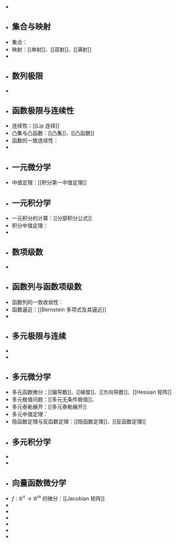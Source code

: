 -
- ## 集合与映射
- 集合：
- 映射：[[单射]]、[[双射]]、[[满射]]
-
- ## 数列极限
-
- ## 函数极限与连续性
- 连续性：[[Lip 连续]]
- 凸集与凸函数：[[凸集]]、[[凸函数]]
- 函数的一致连续性：
-
- ## 一元微分学
- 中值定理：[[积分第一中值定理]]
- ## 一元积分学
- 一元积分的计算：[[分部积分公式]]
- 积分中值定理：
-
- ## 数项级数
-
- ## 函数列与函数项级数
- 函数列的一致收敛性：
- 函数逼近：[[Bernstein 多项式及其逼近]]
-
- ## 多元极限与连续
-
-
- ## 多元微分学
- 多元函数微分：[[偏导数]]、[[梯度]]、[[方向导数]]、[[Hessian 矩阵]]
- 多元极值问题：[[多元无条件极值]]、
- 多元泰勒展开：[[多元泰勒展开]]
- 多元中值定理：
- 隐函数定理与反函数定理：[[隐函数定理]]、[[反函数定理]]
- ## 多元积分学
-
-
- ## 向量函数微分学
- $f: \mathbb{R}^n \rightarrow \mathbb{R}^m$ 的微分：[[Jacobian 矩阵]]
-
-
-
-
-
-